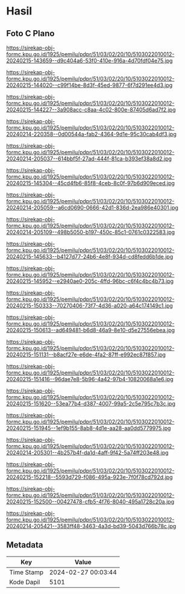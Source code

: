 # Hasil

## Foto C Plano

https://sirekap-obj-formc.kpu.go.id/1925/pemilu/pdpr/51/03/02/20/10/5103022010012-20240215-143659--d9c404a6-53f0-410e-916a-4d70fdf04e75.jpg

https://sirekap-obj-formc.kpu.go.id/1925/pemilu/pdpr/51/03/02/20/10/5103022010012-20240215-144020--c99f14be-8d3f-45ed-9877-6f7d291ee4d3.jpg

https://sirekap-obj-formc.kpu.go.id/1925/pemilu/pdpr/51/03/02/20/10/5103022010012-20240215-144227--3a908acc-c8aa-4c02-800e-87405d6ad7f2.jpg

https://sirekap-obj-formc.kpu.go.id/1925/pemilu/pdpr/51/03/02/20/10/5103022010012-20240214-220358--0d00544a-fab2-4364-9d1e-95c30cab4df3.jpg

https://sirekap-obj-formc.kpu.go.id/1925/pemilu/pdpr/51/03/02/20/10/5103022010012-20240214-205037--614bbf5f-27ad-444f-81ca-b393ef38a8d2.jpg

https://sirekap-obj-formc.kpu.go.id/1925/pemilu/pdpr/51/03/02/20/10/5103022010012-20240215-145304--45cd4fb6-85f8-4ceb-8c0f-97b6d909eced.jpg

https://sirekap-obj-formc.kpu.go.id/1925/pemilu/pdpr/51/03/02/20/10/5103022010012-20240214-205059--a6cd0690-0666-42d1-836d-2ea986e40301.jpg

https://sirekap-obj-formc.kpu.go.id/1925/pemilu/pdpr/51/03/02/20/10/5103022010012-20240214-205109--498b5050-b197-450c-85c1-0761c0322583.jpg

https://sirekap-obj-formc.kpu.go.id/1925/pemilu/pdpr/51/03/02/20/10/5103022010012-20240215-145633--b4127d77-24b6-4e8f-934d-cd8fedd6b1de.jpg

https://sirekap-obj-formc.kpu.go.id/1925/pemilu/pdpr/51/03/02/20/10/5103022010012-20240215-145952--e2940ae0-205c-4ffd-96bc-c6f4c4bc4b73.jpg

https://sirekap-obj-formc.kpu.go.id/1925/pemilu/pdpr/51/03/02/20/10/5103022010012-20240215-150333--70270406-73f7-4d36-a020-a64c174149c1.jpg

https://sirekap-obj-formc.kpu.go.id/1925/pemilu/pdpr/51/03/02/20/10/5103022010012-20240215-150613--ad649481-b6d8-46a9-8e10-d5e27556ebea.jpg

https://sirekap-obj-formc.kpu.go.id/1925/pemilu/pdpr/51/03/02/20/10/5103022010012-20240215-151131--b8acf27e-e6de-4fa2-87ff-e992ec87f857.jpg

https://sirekap-obj-formc.kpu.go.id/1925/pemilu/pdpr/51/03/02/20/10/5103022010012-20240215-151416--96dae7e8-5b96-4a42-97b4-10820068a1e6.jpg

https://sirekap-obj-formc.kpu.go.id/1925/pemilu/pdpr/51/03/02/20/10/5103022010012-20240215-151620--53ea77b4-d387-4007-99a5-2c5e795c7b3c.jpg

https://sirekap-obj-formc.kpu.go.id/1925/pemilu/pdpr/51/03/02/20/10/5103022010012-20240215-151945--1ef9b155-8ab8-4d1e-aa28-aa0dd5779975.jpg

https://sirekap-obj-formc.kpu.go.id/1925/pemilu/pdpr/51/03/02/20/10/5103022010012-20240214-205301--4b257b4f-da1d-4aff-9f42-5a74ff203e48.jpg

https://sirekap-obj-formc.kpu.go.id/1925/pemilu/pdpr/51/03/02/20/10/5103022010012-20240215-152218--5593d729-f086-495a-923e-7f0f78cd792d.jpg

https://sirekap-obj-formc.kpu.go.id/1925/pemilu/pdpr/51/03/02/20/10/5103022010012-20240215-152500--00427478-cfb5-4f76-8040-495a1728c20a.jpg

https://sirekap-obj-formc.kpu.go.id/1925/pemilu/pdpr/51/03/02/20/10/5103022010012-20240214-205421--3583ff48-3463-4a3d-bd39-5043d766b78c.jpg


## Metadata

| Key        | Value               |
| ---------- | ------------------- |
| Time Stamp | 2024-02-27 00:03:44 |
| Kode Dapil | 5101                |



